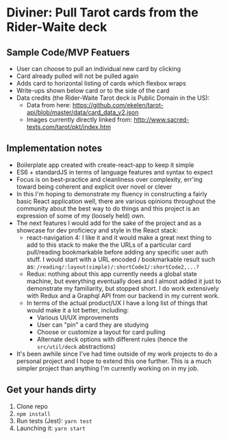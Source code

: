 # Diviner: Pull Tarot cards from the Rider-Waite deck

## Sample Code/MVP Featuers

* User can choose to pull an individual new card by clicking
* Card already pulled will not be pulled again
* Adds card to horizontal listing of cards which flexbox wraps
* Write-ups shown below card or to the side of the card
* Data credits (the Rider-Waite Tarot deck is Public Domain in the US):
  * Data from here: https://github.com/ekelen/tarot-api/blob/master/data/card_data_v2.json
  * Images currently directly linked from: http://www.sacred-texts.com/tarot/pkt/index.htm
## Implementation notes

* Boilerplate app created with create-react-app to keep it simple
* ES6 + standardJS in terms of language features and syntax to expect
* Focus is on best-practice and cleanliness over complexity, err'ing toward being coherent and explicit over novel or clever
* In this I'm hoping to demonstrate my fluency in constructing a fairly basic React application well, there are various opinions throughout the community about the best way to do things and this project is an expression of some of my (loosely held) own.
* The next features I would add for the sake of the project and as a showcase for dev proficiecy and style in the React stack:
  * react-navigation 4: I like it and it would make a great next thing to add to this stack to make the the URLs of a particular card pull/reading bookmarkable before adding any specific user auth stuff. I would start with a URL encoded / bookmarkable result such as: `/reading/:layout(simple)/:shortCode1/:shortCode2,...?`
  * Redux: nothing about this app currently needs a global state machine, but everything eventually does and I almost added it just to demonstrate my familiarity, but stopped short. I do work extensively with Redux and a Graphql API from our backend in my current work.
  * In terms of the actual product/UX I have a long list of things that would make it a lot better, including: 
    * Various UI/UX improvements
    * User can "pin" a card they are studying
    * Choose or customize a layout for card pulling
    * Alternate deck options with different rules (hence the `src/util/deck` abstractions)
* It's been awhile since I've had time outside of my work projects to do a personal project and I hope to extend this one further. This is a much simpler project than anything I'm currently working on in my job.

## Get your hands dirty

 1. Clone repo
 2. `npm install`
 3. Run tests (Jest): `yarn test` 
 3. Launching it: `yarn start`

